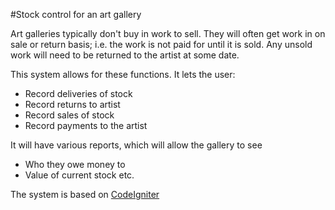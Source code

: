 #Stock control for an art gallery

Art galleries typically don't buy in work to sell. They will often get work in on sale or
return basis; i.e. the work is not paid for until it is sold. Any unsold work will need to
be returned to the artist at some date.

This system allows for these functions. It lets the user:

+ Record deliveries of stock
+ Record returns to artist
+ Record sales of stock
+ Record payments to the artist

It will have various reports, which will allow the gallery to see

+ Who they owe money to
+ Value of current stock etc.

The system is based on [CodeIgniter](http://codeigniter.com "Code Igniter")